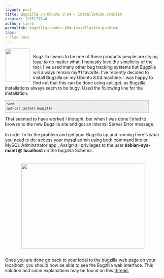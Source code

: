 ```yaml
---
layout: post
title: Bugzilla on Ubuntu 8.04 - Installation problem
created: 1255171740
author: liorb
permalink: bugzilla-ubuntu-804-installation-problem
tags:
- Flex Java
---
```

<a onblur="try {parent.deselectBloggerImageGracefully();} catch(e) {}" href="http://3.bp.blogspot.com/_tECzk8Tdl88/StBp_pzKzlI/AAAAAAAAAFg/PCBM64JbxgI/s1600-h/buggie.png"><img style="margin: 0pt 10px 10px 0pt; float: left; cursor: pointer; width: 81px; height: 107px;" src="http://3.bp.blogspot.com/_tECzk8Tdl88/StBp_pzKzlI/AAAAAAAAAFg/PCBM64JbxgI/s400/buggie.png" alt="" id="BLOGGER_PHOTO_ID_5390925296235630162" border="0" /></a><br />Bugzilla seems to be one of these products people are stying loyal to no matter what. I honestly love the simplicity of the tool, I've used many other bug tracking systems but Bugzilla will always remain my#1 favorite. I've recently decided to install Bugzilla on my Ubuntu 8.04 machine. I was happy to find out that this can be done using apt-get, as Bugzilla installations always seem to be bugy. Used the following line for the installation:<br /><pre style="border: 1px dashed rgb(153, 153, 153); padding: 5px; overflow: auto; font-family: Andale Mono,Lucida Console,Monaco,fixed,monospace; color: rgb(0, 0, 0); background-color: rgb(238, 238, 238); font-size: 12px; line-height: 14px; width: 90%;"><code>sudo apt-get install bugzilla<br /></code></pre>That seemed to have worked I thought, but when I was done I tried to browse to the new Bugzilla site and got an Internal Server Error message.<br /><br />In order to fix the problem and get your Bugzilla up and running here's what you need to do: access your mysql admin using both command line or MySQL Adminstrator app , Assign all privileges to the user<span style="font-weight: bold;"> debian-sys-maint @ localhost</span> on the bugzilla Schema.<br /><br /><br /><a onblur="try {parent.deselectBloggerImageGracefully();} catch(e) {}" href="http://3.bp.blogspot.com/_tECzk8Tdl88/StBvlDg0snI/AAAAAAAAAFw/FJ2Pko9Nsq8/s1600-h/mysql-bugzilla.png"><img style="margin: 0px auto 10px; display: block; text-align: center; cursor: pointer; width: 400px; height: 277px;" src="http://3.bp.blogspot.com/_tECzk8Tdl88/StBvlDg0snI/AAAAAAAAAFw/FJ2Pko9Nsq8/s400/mysql-bugzilla.png" alt="" id="BLOGGER_PHOTO_ID_5390931436351304306" border="0" /></a><br />Once you are done go back to your local to the bugzilla web page on your localhost, you should now be able to see the Bugzilla web interface. This solution and some explanations may be found on this <a href="https://bugs.launchpad.net/ubuntu/+source/bugzilla/+bug/55747">thread.</a>
